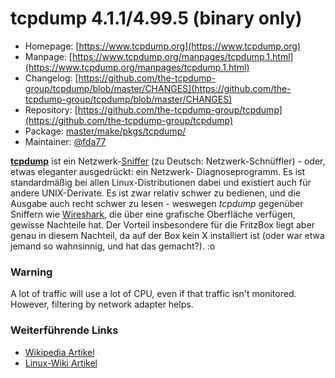 # tcpdump 4.1.1/4.99.5 (binary only)
  - Homepage: [https://www.tcpdump.org](https://www.tcpdump.org)
  - Manpage: [https://www.tcpdump.org/manpages/tcpdump.1.html](https://www.tcpdump.org/manpages/tcpdump.1.html)
  - Changelog: [https://github.com/the-tcpdump-group/tcpdump/blob/master/CHANGES](https://github.com/the-tcpdump-group/tcpdump/blob/master/CHANGES)
  - Repository: [https://github.com/the-tcpdump-group/tcpdump](https://github.com/the-tcpdump-group/tcpdump)
  - Package: [master/make/pkgs/tcpdump/](https://github.com/Freetz-NG/freetz-ng/tree/master/make/pkgs/tcpdump/)
  - Maintainer: [@fda77](https://github.com/fda77)

**[tcpdump](http://www.tcpdump.org/)** ist ein
Netzwerk-[Sniffer](http://de.wikipedia.org/wiki/Sniffer)
(zu Deutsch: Netzwerk-Schnüffler) - oder, etwas eleganter ausgedrückt:
ein Netzwerk- Diagnoseprogramm. Es ist standardmäßig bei allen
Linux-Distributionen dabei und existiert auch für andere UNIX-Derivate.
Es ist zwar relativ schwer zu bedienen, und die Ausgabe auch recht
schwer zu lesen - weswegen *tcpdump* gegenüber Sniffern wie
[Wireshark](http://de.wikipedia.org/wiki/Wireshark),
die über eine grafische Oberfläche verfügen, gewisse Nachteile hat. Der
Vorteil insbesondere für die FritzBox liegt aber genau in diesem
Nachteil, da auf der Box kein X installiert ist (oder war etwa jemand so
wahnsinnig, und hat das gemacht?).
:o

### Warning

A lot of traffic will use a lot of CPU, even if that traffic isn't
monitored. However, filtering by network adapter helps.

### Weiterführende Links

-   [Wikipedia Artikel](http://de.wikipedia.org/wiki/Tcpdump)
-   [Linux-Wiki Artikel](http://www.linuxwiki.de/TcpDump)


